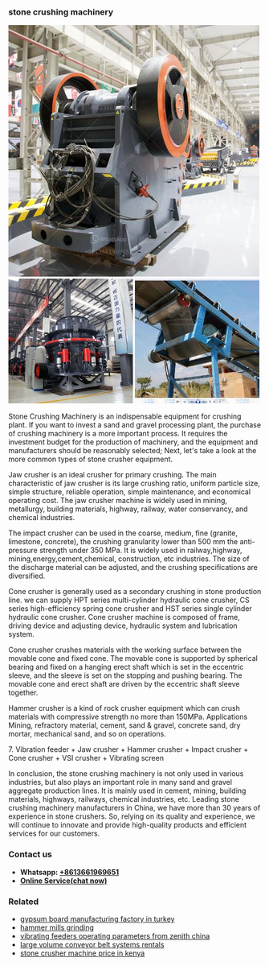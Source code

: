 <h3>stone crushing machinery</h3><img src='1708587437.jpg' alt=''><p>Stone Crushing Machinery is an indispensable equipment for crushing plant. If you want to invest a sand and gravel processing plant, the purchase of crushing machinery is a more important process. It requires the investment budget for the production of machinery, and the equipment and manufacturers should be reasonably selected; Next, let's take a look at the more common types of stone crusher equipment.</p><p>Jaw crusher is an ideal crusher for primary crushing. The main characteristic of jaw crusher is its large crushing ratio, uniform particle size, simple structure, reliable operation, simple maintenance, and economical operating cost. The jaw crusher machine is widely used in mining, metallurgy, building materials, highway, railway, water conservancy, and chemical industries.</p><p>The impact crusher can be used in the coarse, medium, fine (granite, limestone, concrete), the crushing granularity lower than 500 mm the anti-pressure strength under 350 MPa. It is widely used in railway,highway, mining,energy,cement,chemical, construction, etc industries. The size of the discharge material can be adjusted, and the crushing specifications are diversified.</p><p>Cone crusher is generally used as a secondary crushing in stone production line. we can supply HPT series multi-cylinder hydraulic cone crusher, CS series high-efficiency spring cone crusher and HST series single cylinder hydraulic cone crusher. Cone crusher machine is composed of frame, driving device and adjusting device, hydraulic system and lubrication system.</p><p>Cone crusher crushes materials with the working surface between the movable cone and fixed cone. The movable cone is supported by spherical bearing and fixed on a hanging erect shaft which is set in the eccentric sleeve, and the sleeve is set on the stopping and pushing bearing. The movable cone and erect shaft are driven by the eccentric shaft sleeve together.</p><p>Hammer crusher is a kind of rock crusher equipment which can crush materials with compressive strength no more than 150MPa. Applications Mining, refractory material, cement, sand & gravel, concrete sand, dry mortar, mechanical sand, and so on operations.</p><p>7. Vibration feeder + Jaw crusher + Hammer crusher + Impact crusher + Cone crusher + VSI crusher + Vibrating screen</p><p>In conclusion, the stone crushing machinery is not only used in various industries, but also plays an important role in many sand and gravel aggregate production lines. It is mainly used in cement, mining, building materials, highways, railways, chemical industries, etc. Leading stone crushing machinery manufacturers in China, we have more than 30 years of experience in stone crushers. So, relying on its quality and experience, we will continue to innovate and provide high-quality products and efficient services for our customers.</p><h3>Contact us</h3><ul><li><strong>Whatsapp:&nbsp;<a href="https://wa.me/8613661969651">+8613661969651</a></strong></li><li><a href="https://swt.shibang-china.com/?git&amp;zhl&amp;stone crushing machinery"><strong>Online Service(chat now)</strong></a></li></ul><h3>Related</h3><ul><li><a href='gypsum board manufacturing factory in turkey.md'>gypsum board manufacturing factory in turkey</a></li><li><a href='hammer mills grinding.md'>hammer mills grinding</a></li><li><a href='vibrating feeders operating parameters from zenith china.md'>vibrating feeders operating parameters from zenith china</a></li><li><a href='large volume conveyor belt systems rentals.md'>large volume conveyor belt systems rentals</a></li><li><a href='stone crusher machine price in kenya.md'>stone crusher machine price in kenya</a></li></ul>